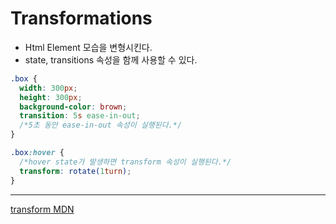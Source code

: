 # Transformations

- Html Element 모습을 변형시킨다.
- state, transitions 속성을 함께 사용할 수 있다.

```css
.box {
  width: 300px;
  height: 300px;
  background-color: brown;
  transition: 5s ease-in-out;
  /*5초 동안 ease-in-out 속성이 실행된다.*/
}

.box:hover {
  /*hover state가 발생하면 transform 속성이 실행된다.*/
  transform: rotate(1turn);
}
```

---

<a href='https://developer.mozilla.org/en-US/docs/Web/CSS/transform'>transform MDN</a>
